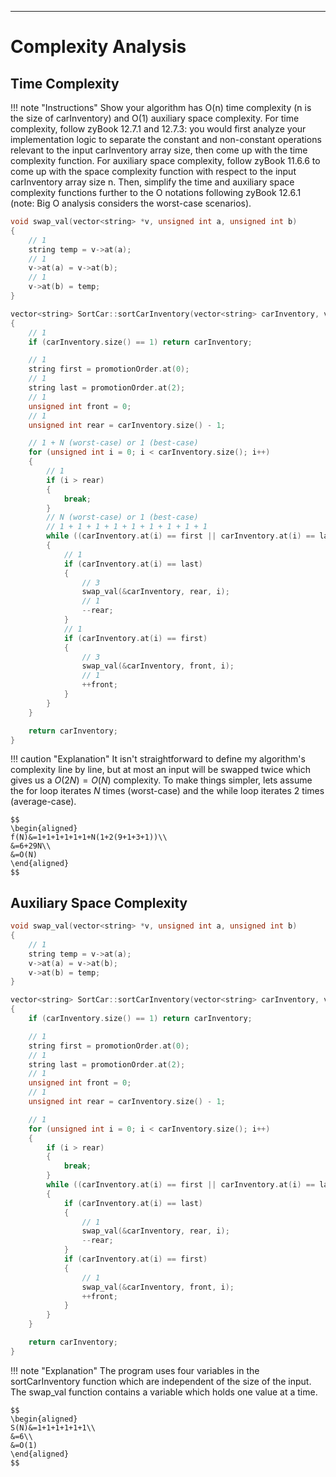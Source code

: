 ---

# Complexity Analysis

## Time Complexity

<!-- prettier-ignore -->
!!! note "Instructions"
    Show your algorithm has O(n) time complexity (n is the size of carInventory) and
    O(1) auxiliary space complexity. For time complexity, follow zyBook 12.7.1 and
    12.7.3: you would first analyze your implementation logic to separate the
    constant and non-constant operations relevant to the input carInventory array
    size, then come up with the time complexity function. For auxiliary space
    complexity, follow zyBook 11.6.6 to come up with the space complexity function
    with respect to the input carInventory array size n. Then, simplify the time and
    auxiliary space complexity functions further to the O notations following zyBook
    12.6.1 (note: Big O analysis considers the worst-case scenarios).

```cpp title="sortcar.cpp" linenums="1"
void swap_val(vector<string> *v, unsigned int a, unsigned int b)
{
    // 1
    string temp = v->at(a);
    // 1
    v->at(a) = v->at(b);
    // 1
    v->at(b) = temp;
}

vector<string> SortCar::sortCarInventory(vector<string> carInventory, vector<string> promotionOrder)
{
    // 1
    if (carInventory.size() == 1) return carInventory;

    // 1
    string first = promotionOrder.at(0);
    // 1
    string last = promotionOrder.at(2);
    // 1
    unsigned int front = 0;
    // 1
    unsigned int rear = carInventory.size() - 1;

    // 1 + N (worst-case) or 1 (best-case)
    for (unsigned int i = 0; i < carInventory.size(); i++)
    {
        // 1
        if (i > rear)
        {
            break;
        }
        // N (worst-case) or 1 (best-case)
        // 1 + 1 + 1 + 1 + 1 + 1 + 1 + 1 + 1
        while ((carInventory.at(i) == first || carInventory.at(i) == last) && i >= front && i <= rear && front != rear)
        {
            // 1
            if (carInventory.at(i) == last)
            {
                // 3
                swap_val(&carInventory, rear, i);
                // 1
                --rear;
            }
            // 1
            if (carInventory.at(i) == first)
            {
                // 3
                swap_val(&carInventory, front, i);
                // 1
                ++front;
            }
        }
    }

    return carInventory;
}
```

<!-- prettier-ignore -->
!!! caution "Explanation"
    It isn't straightforward to define my algorithm's complexity line by line,
    but at most an input will be swapped twice which gives us a $O(2N)=O(N)$ complexity.
    To make things simpler, lets assume the for loop iterates $N$ times (worst-case) and
    the while loop iterates 2 times (average-case).

    $$
    \begin{aligned}
    f(N)&=1+1+1+1+1+1+N(1+2(9+1+3+1))\\
    &=6+29N\\
    &=O(N)
    \end{aligned}
    $$

## Auxiliary Space Complexity

```cpp title="sortcar.cpp" linenums="1"
void swap_val(vector<string> *v, unsigned int a, unsigned int b)
{
    // 1
    string temp = v->at(a);
    v->at(a) = v->at(b);
    v->at(b) = temp;
}

vector<string> SortCar::sortCarInventory(vector<string> carInventory, vector<string> promotionOrder)
{
    if (carInventory.size() == 1) return carInventory;

    // 1
    string first = promotionOrder.at(0);
    // 1
    string last = promotionOrder.at(2);
    // 1
    unsigned int front = 0;
    // 1
    unsigned int rear = carInventory.size() - 1;

    // 1
    for (unsigned int i = 0; i < carInventory.size(); i++)
    {
        if (i > rear)
        {
            break;
        }
        while ((carInventory.at(i) == first || carInventory.at(i) == last) && i >= front && i <= rear && front != rear)
        {
            if (carInventory.at(i) == last)
            {
                // 1
                swap_val(&carInventory, rear, i);
                --rear;
            }
            if (carInventory.at(i) == first)
            {
                // 1
                swap_val(&carInventory, front, i);
                ++front;
            }
        }
    }

    return carInventory;
}
```

<!-- prettier-ignore -->
!!! note "Explanation"
    The program uses four variables in the sortCarInventory function which are
    independent of the size of the input. The swap_val function contains a variable
    which holds one value at a time.

    $$
    \begin{aligned}
    S(N)&=1+1+1+1+1+1\\
    &=6\\
    &=O(1)
    \end{aligned}
    $$
